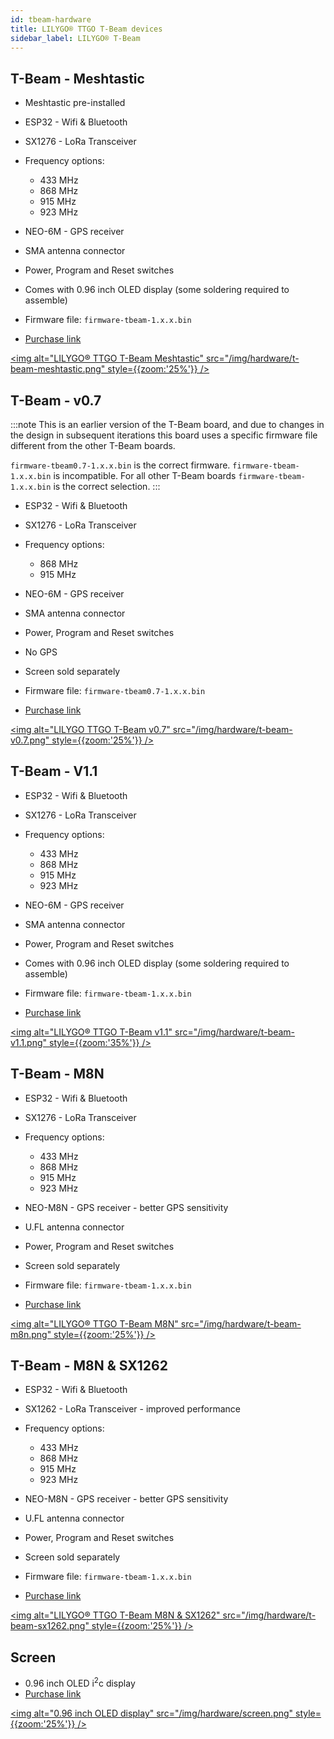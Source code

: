 ```yaml
---
id: tbeam-hardware
title: LILYGO® TTGO T-Beam devices
sidebar_label: LILYGO® T-Beam
---
```


## T-Beam - Meshtastic

* Meshtastic pre-installed
* ESP32 - Wifi & Bluetooth
* SX1276 - LoRa Transceiver
* Frequency options:
    * 433 MHz
    * 868 MHz
    * 915 MHz
    * 923 MHz
* NEO-6M - GPS receiver
* SMA antenna connector
* Power, Program and Reset switches
* Comes with 0.96 inch OLED display (some soldering required to assemble)


* Firmware file: `firmware-tbeam-1.x.x.bin`
* [Purchase link](https://www.aliexpress.com/item/4001178678568.html)

[<img alt="LILYGO® TTGO T-Beam Meshtastic" src="/img/hardware/t-beam-meshtastic.png" style={{zoom:'25%'}}  />](/img/hardware/t-beam-meshtastic.png)

## T-Beam - v0.7

:::note
This is an earlier version of the T-Beam board, and due to changes in the design in subsequent iterations this board uses a specific firmware file different from the other T-Beam boards.

`firmware-tbeam0.7-1.x.x.bin` is the correct firmware. `firmware-tbeam-1.x.x.bin` is incompatible. For all other T-Beam boards `firmware-tbeam-1.x.x.bin` is the correct selection.
:::

* ESP32 - Wifi & Bluetooth
* SX1276 - LoRa Transceiver
* Frequency options:
    * 868 MHz
    * 915 MHz
* NEO-6M - GPS receiver
* SMA antenna connector
* Power, Program and Reset switches
* No GPS
* Screen sold separately


* Firmware file: `firmware-tbeam0.7-1.x.x.bin`
* [Purchase link](https://www.aliexpress.com/item/4000469332610.html)

[<img alt="LILYGO TTGO T-Beam v0.7" src="/img/hardware/t-beam-v0.7.png" style={{zoom:'25%'}}  />](/img/hardware/t-beam-v0.7.png)

## T-Beam - V1.1

* ESP32 - Wifi & Bluetooth
* SX1276 - LoRa Transceiver
* Frequency options:
    * 433 MHz
    * 868 MHz
    * 915 MHz
    * 923 MHz
* NEO-6M - GPS receiver
* SMA antenna connector
* Power, Program and Reset switches
* Comes with 0.96 inch OLED display (some soldering required to assemble)


* Firmware file: `firmware-tbeam-1.x.x.bin`
* [Purchase link](https://www.aliexpress.com/item/4001178678568.html)

[<img alt="LILYGO® TTGO T-Beam v1.1" src="/img/hardware/t-beam-v1.1.png" style={{zoom:'35%'}} />](/img/hardware/t-beam-v1.1.png)

## T-Beam - M8N

* ESP32 - Wifi & Bluetooth
* SX1276 - LoRa Transceiver
* Frequency options:
    * 433 MHz
    * 868 MHz
    * 915 MHz
    * 923 MHz
* NEO-M8N - GPS receiver - better GPS sensitivity
* U.FL antenna connector
* Power, Program and Reset switches
* Screen sold separately


* Firmware file: `firmware-tbeam-1.x.x.bin`
* [Purchase link](https://www.aliexpress.com/item/33047631119.html)

[<img alt="LILYGO® TTGO T-Beam M8N" src="/img/hardware/t-beam-m8n.png" style={{zoom:'25%'}} />](/img/hardware/t-beam-m8n.png)

## T-Beam - M8N & SX1262

* ESP32 - Wifi & Bluetooth
* SX1262 - LoRa Transceiver - improved performance
* Frequency options:
    * 433 MHz
    * 868 MHz
    * 915 MHz
    * 923 MHz
* NEO-M8N - GPS receiver - better GPS sensitivity
* U.FL antenna connector
* Power, Program and Reset switches
* Screen sold separately


* Firmware file: `firmware-tbeam-1.x.x.bin`
* [Purchase link](https://www.aliexpress.com/item/4001287221970.html)

[<img alt="LILYGO® TTGO T-Beam M8N & SX1262" src="/img/hardware/t-beam-sx1262.png" style={{zoom:'25%'}} />](/img/hardware/t-beam-sx1262.png)

## Screen

* 0.96 inch OLED i<sup>2</sup>c display
* [Purchase link](https://www.aliexpress.com/item/32922106384.html)

[<img alt="0.96 inch OLED display" src="/img/hardware/screen.png" style={{zoom:'25%'}} />](/img/hardware/screen.png)
